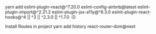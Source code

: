 yarn add eslint-plugin-react@^7.20.0 eslint-config-airbnb@latest eslint-plugin-import@^2.21.2 eslint-plugin-jsx-a11y@^6.3.0 eslint-plugin-react-hooks@^4 || ^3 || ^2.3.0 || ^1.7.0 -D

Install Routes in project
yarn add history react-router-dom@next
